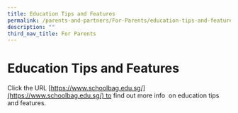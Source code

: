 ```yaml
---
title: Education Tips and Features
permalink: /parents-and-partners/For-Parents/education-tips-and-features/
description: ""
third_nav_title: For Parents
---
```

Education Tips and Features
===========================

Click the URL [https://www.schoolbag.edu.sg/](https://www.schoolbag.edu.sg/) to find out more info  on education tips and features.